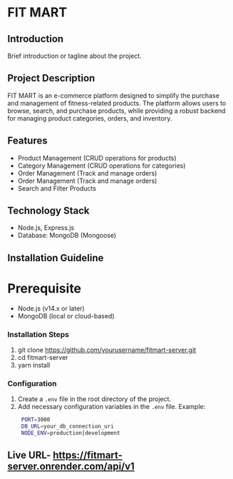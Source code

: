 # FIT MART

## Introduction

Brief introduction or tagline about the project.

## Project Description

FIT MART is an e-commerce platform designed to simplify the purchase and management of fitness-related products. The platform allows users to browse, search, and purchase products, while providing a robust backend for managing product categories, orders, and inventory.

## Features

- Product Management (CRUD operations for products)
- Category Management (CRUD operations for categories)
- Order Management (Track and manage orders)
- Order Management (Track and manage orders)
- Search and Filter Products

## Technology Stack

- Node.js, Express.js
- Database: MongoDB (Mongoose)

## Installation Guideline

# Prerequisite

- Node.js (v14.x or later)
- MongoDB (local or cloud-based)

### Installation Steps

1. git clone https://github.com/yourusername/fitmart-server.git
2. cd fitmart-server
3. yarn install

### Configuration

1. Create a `.env` file in the root directory of the project.
2. Add necessary configuration variables in the `.env` file.
   Example:
   ```bash
    PORT=3000
    DB_URL=your_db_connection_uri
    NODE_ENV=production|development
   ```

## Live URL- https://fitmart-server.onrender.com/api/v1
